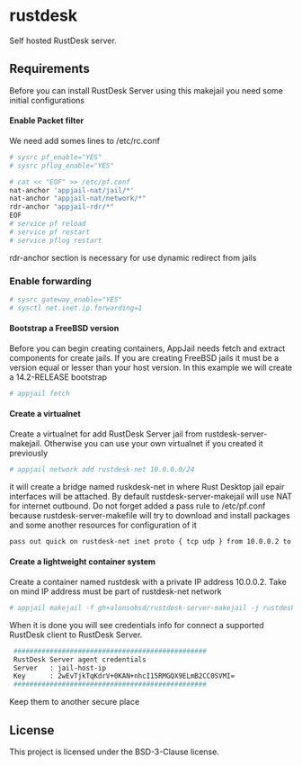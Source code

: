 # rustdesk
Self hosted RustDesk server.

## Requirements
Before you can install RustDesk Server using this makejail you need some initial configurations

#### Enable Packet filter
We need add somes lines to /etc/rc.conf

```sh
# sysrc pf_enable="YES"
# sysrc pflog_enable="YES"

# cat << "EOF" >> /etc/pf.conf
nat-anchor 'appjail-nat/jail/*'
nat-anchor "appjail-nat/network/*"
rdr-anchor "appjail-rdr/*"
EOF
# service pf reload
# service pf restart
# service pflog restart
```
rdr-anchor section is necessary for use dynamic redirect from jails

### Enable forwarding
```sh
# sysrc gateway_enable="YES"
# sysctl net.inet.ip.forwarding=1
```
#### Bootstrap a FreeBSD version
Before you can begin creating containers, AppJail needs fetch and extract components for create jails. If you are creating FreeBSD jails it must be a version equal or lesser than your host version. In this example we will create a 14.2-RELEASE bootstrap

```sh
# appjail fetch
```
#### Create a virtualnet
Create a virtualnet for add RustDesk Server jail from rustdesk-server-makejail. Otherwise you can use your own virtualnet if you created it previously

```sh
# appjail network add rustdesk-net 10.0.0.0/24
```
it will create a bridge named ruskdesk-net in where Rust Desktop jail epair interfaces will be attached. By default rustdesk-server-makejail will use NAT for internet outbound. Do not forget added a pass rule to /etc/pf.conf because rustdesk-server-makefile will try to download and install packages and some another resources for configuration of it

```sh
pass out quick on rustdesk-net inet proto { tcp udp } from 10.0.0.2 to any
```

#### Create a lightweight container system
Create a container named rustdesk with a private IP address 10.0.0.2. Take on mind IP address must be part of rustdesk-net network

```sh
# appjail makejail -f gh+alonsobsd/rustdesk-server-makejail -j rustdesk -- --network rustdesk-net --server_ip 10.0.0.2
```
When it is done you will see credentials info for connect a supported RustDesk client to RustDesk Server.

```sh
 ################################################ 
 RustDesk Server agent credentials                
 Server   : jail-host-ip                          
 Key      : 2wEvTjkTqKdrV+0KAN+nhcI15RMGQX9ELmB2CC0SVMI=                          
 ################################################  
 ```
Keep them to another secure place

## License
This project is licensed under the BSD-3-Clause license.
